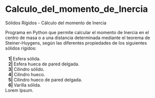 # Calculo_del_momento_de_Inercia
Sólidos Rígidos - Cálculo del momento de Inercia

Programa en Python que permite calcular el momento de Inercia en el centro de masa o a una distancia determinada mediante el teorema de Steiner-Huygens, según las diferentes propiedades de los siguientes sólidos rígidos:<br/><br/>
<strong>  &nbsp;&nbsp;&nbsp;1|  </strong> Esfera sólida.  <br>
<strong>  &nbsp;&nbsp;&nbsp;2|  </strong> Esfera hueca de pared delgada.  <br>
<strong>  &nbsp;&nbsp;&nbsp;3|  </strong> Cilindro sólido.  <br>
<strong>  &nbsp;&nbsp;&nbsp;4|  </strong> Cilindro hueco. <br>
<strong>  &nbsp;&nbsp;&nbsp;5|  </strong> Cilindro hueco de pared delgada.  <br>
<strong>  &nbsp;&nbsp;&nbsp;6|  </strong> Varilla sólida. <br>
Lorem Ipsum.
